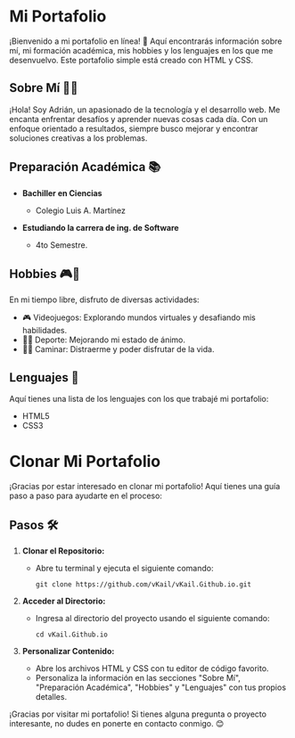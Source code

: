 # Mi Portafolio

¡Bienvenido a mi portafolio en línea! 👋 Aquí encontrarás información sobre mí, mi formación académica, mis hobbies y los lenguajes en los que me desenvuelvo. Este portafolio simple está creado con HTML y CSS.

## Sobre Mí 🙋‍♂️

¡Hola! Soy Adrián, un apasionado de la tecnología y el desarrollo web. Me encanta enfrentar desafíos y aprender nuevas cosas cada día. Con un enfoque orientado a resultados, siempre busco mejorar y encontrar soluciones creativas a los problemas.

## Preparación Académica 📚

- **Bachiller en Ciencias**
  - Colegio Luis A. Martínez

- **Estudiando la carrera de ing. de Software**
  - 4to Semestre.

## Hobbies 🎮🎨

En mi tiempo libre, disfruto de diversas actividades:

- 🎮 Videojuegos: Explorando mundos virtuales y desafiando mis habilidades.
- 🏋️‍♂️ Deporte: Mejorando mi estado de ánimo.
- 🚶‍♂️ Caminar: Distraerme y poder disfrutar de la vida.

## Lenguajes 🚀

Aquí tienes una lista de los lenguajes con los que trabajé mi portafolio:
- HTML5
- CSS3

# Clonar Mi Portafolio

¡Gracias por estar interesado en clonar mi portafolio! Aquí tienes una guía paso a paso para ayudarte en el proceso:

## Pasos 🛠️
1. **Clonar el Repositorio:**
   - Abre tu terminal y ejecuta el siguiente comando:
     ```
     git clone https://github.com/vKail/vKail.Github.io.git
     ```

2. **Acceder al Directorio:**
   - Ingresa al directorio del proyecto usando el siguiente comando:
     ```
     cd vKail.Github.io
     ```

3. **Personalizar Contenido:**
   - Abre los archivos HTML y CSS con tu editor de código favorito.
   - Personaliza la información en las secciones "Sobre Mí", "Preparación Académica", "Hobbies" y "Lenguajes" con tus propios detalles.
   
¡Gracias por visitar mi portafolio! Si tienes alguna pregunta o proyecto interesante, no dudes en ponerte en contacto conmigo. 😊
